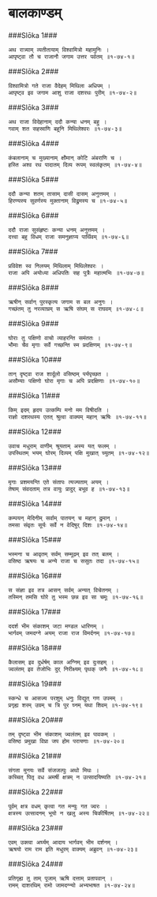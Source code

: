 बालकाण्डम्
===============================


###Slōka 1###


    अथ रात्र्याम् व्यतीतायाम् विश्वामित्रो महामुनिः ।
    आपृष्ट्वा तौ च राजानौ जगाम उत्तर पर्वतम् ॥१-७४-१॥


###Slōka 2###


    विश्वामित्रो गते राजा वैदेहम् मिथिला अधिपम् ।
    आपृष्ट्व इव जगाम आशु राजा दशरथः पुरीम् ॥१-७४-२॥


###Slōka 3###


    अथ राजा विदेहानाम् ददौ कन्या धनम् बहु ।
    गवाम् शत सहस्राणि बहूनि मिथिलेश्वरः ॥१-७४-३॥


###Slōka 4###


    कंबलानाम् च मुख्यानाम् क्षौमान् कोटि अंबराणि च ।
    हस्ति अश्व रथ पादातम् दिव्य रूपम् स्वलंकृतम् ॥१-७४-४॥


###Slōka 5###


    ददौ कन्या शतम् तासाम् दासी दासम् अनुत्तमम् ।
    हिरण्यस्य सुवर्णस्य मुक्तानाम् विद्रुमस्य च ॥१-७४-५॥


###Slōka 6###


    ददौ राजा सुसंहृष्टः कन्या धनम् अनुत्तमम् ।
    दत्त्वा बहु विधम् राजा समनुज्ञाप्य पार्थिवम् ॥१-७४-६॥


###Slōka 7###


    प्रविवेश स्व निलयम् मिथिलाम् मिथिलेश्वरः ।
    राजा अपि अयोध्या अधिपतिः सह पुत्रैः महात्मभिः ॥१-७४-७॥


###Slōka 8###


    ऋषीन् सर्वान् पुरस्कृत्य जगाम स बल अनुगः ।
    गच्छंतम् तु नरव्याघ्रम् स ऋषि संघम् स राघवम् ॥१-७४-८॥


###Slōka 9###


    घोराः तु पक्षिणो वाचो व्याहरन्ति समंततः ।
    भौमाः चैव मृगाः सर्वे गच्छन्ति स्म प्रदक्षिणम् ॥१-७४-९॥


###Slōka 10###


    तान् दृष्ट्वा राज शार्दूलो वसिष्ठम् पर्यपृच्छत ।
    असौम्याः पक्षिणो घोरा मृगाः च अपि प्रदक्षिणाः ॥१-७४-१०॥


###Slōka 11###


    किम् इदम् हृदय उत्कम्पि मनो मम विषीदति ।
    राज्ञो दशरथस्य एतत् श्रुत्वा वाक्यम् महान् ऋषिः ॥१-७४-११॥


###Slōka 12###


    उवाच मधुराम् वाणीम् श्रूयताम् अस्य यत् फलम् ।
    उपस्थितम् भयम् घोरम् दिव्यम् पक्षि मुखात् च्युतम् ॥१-७४-१२॥


###Slōka 13###


    मृगाः प्रशमयन्ति एते संतापः त्यज्यताम् अयम् ।
    तेषाम् संवदताम् तत्र वायुः प्रादुर् बभूव ह ॥१-७४-१३॥


###Slōka 14###


    कम्पयन् मेदिनीम् सर्वाम् पातयन् च महान् द्रुमान् ।
    तमसा संवृतः सूर्यः सर्वे न वेदिषुर् दिशः ॥१-७४-१४॥


###Slōka 15###


    भस्मना च आवृतम् सर्वम् सम्मूढम् इव तत् बलम् ।
    वसिष्ठ ऋषयः च अन्ये राजा च ससुतः तदा ॥१-७४-१५॥


###Slōka 16###


    स संज्ञा इव तत्र आसन् सर्वम् अन्यत् विचेतनम् ।
    तस्मिन् तमसि घोरे तु भस्म छन्न इव सा चमूः ॥१-७४-१६॥


###Slōka 17###


    ददर्श भीम संकाशम् जटा मण्डल धारिणम् ।
    भार्गवम् जमदग्ने अयम् राजा राज विमर्दनम् ॥१-७४-१७॥


###Slōka 18###


    कैलासम् इव दुर्धर्षम् काल अग्निम् इव दुःसहम् ।
    ज्वलंतम् इव तेजोभिः दुर् निरीक्ष्यम् पृथक् जनैः ॥१-७४-१८॥


###Slōka 19###


    स्कन्धे च आसज्य परशुम् धनुः विद्युत् गण उपमम् ।
    प्रगृह्य शरम् उग्रम् च त्रि पुर घ्नम् यथा शिवम् ॥१-७४-१९॥


###Slōka 20###


    तम् दृष्ट्वा भीम संकाशम् ज्वलंतम् इव पावकम् ।
    वसिष्ठ प्रमुखा विप्रा जप होम परायणाः ॥१-७४-२०॥


###Slōka 21###


    संगता मुनयः सर्वे संजजल्पुः अथो मिथः ।
    कच्चित् पितृ वध अमर्षी क्षत्रम् न उत्सादयिष्यति ॥१-७४-२१॥


###Slōka 22###


    पूर्वम् क्षत्र वधम् कृत्वा गत मन्युः गत ज्वरः ।
    क्षत्रस्य उत्सादनम् भूयो न खलु अस्य चिकीर्षितम् ॥१-७४-२२॥


###Slōka 23###


    एवम् उक्त्वा अर्घ्यम् आदाय भार्गवम् भीम दर्शनम् ।
    ऋषयो राम राम इति मधुरम् वाक्यम् अब्रुवन् ॥१-७४-२३॥


###Slōka 24###


    प्रतिगृह्य तु ताम् पूजाम् ऋषि दत्ताम् प्रतापवान् ।
    रामम् दाशरथिम् रामो जामदग्न्यो अभ्यभाषत ॥१-७४-२४॥


